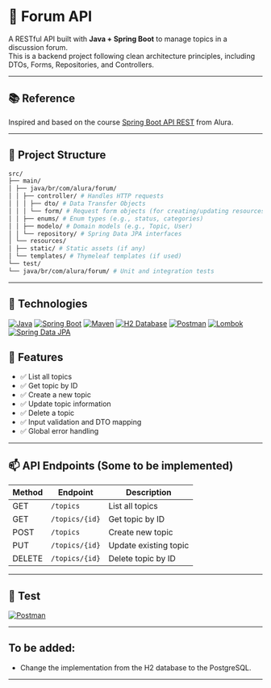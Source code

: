 # 🧵 Forum API

A RESTful API built with **Java + Spring Boot** to manage topics in a discussion forum.  
This is a backend project following clean architecture principles, including DTOs, Forms, Repositories, and Controllers.

---

 ## 📚 Reference

Inspired and based on the course [Spring Boot API REST](https://cursos.alura.com.br/course/spring-boot-api-rest) from Alura.

---

## 📁 Project Structure

```bash
src/
├── main/
│ ├── java/br/com/alura/forum/
│ │ ├── controller/ # Handles HTTP requests
│ │ │ ├── dto/ # Data Transfer Objects
│ │ │ └── form/ # Request form objects (for creating/updating resources)
│ │ ├── enums/ # Enum types (e.g., status, categories)
│ │ ├── modelo/ # Domain models (e.g., Topic, User)
│ │ └── repository/ # Spring Data JPA interfaces
│ └── resources/
│ ├── static/ # Static assets (if any)
│ └── templates/ # Thymeleaf templates (if used)
└── test/
└── java/br/com/alura/forum/ # Unit and integration tests
```

---

## 🚀 Technologies

[![Java](https://img.shields.io/badge/Java-ED8B00?style=flat-square&logo=openjdk&logoColor=white)](https://docs.oracle.com/en/java/)
[![Spring Boot](https://img.shields.io/badge/Spring_Boot-6DB33F?style=flat-square&logo=spring-boot&logoColor=white)](https://spring.io/projects/spring-boot)
[![Maven](https://img.shields.io/badge/Maven-C71A36?style=flat-square&logo=apache-maven&logoColor=white)](https://maven.apache.org/)
[![H2 Database](https://img.shields.io/badge/H2-1A73E8?style=flat-square&logo=h2&logoColor=white)](https://www.h2database.com/)
[![Postman](https://img.shields.io/badge/Postman-FF6C37?style=flat-square&logo=postman&logoColor=white)](https://www.postman.com/)
[![Lombok](https://img.shields.io/badge/Lombok-A51C30?style=flat-square&logo=java&logoColor=white)](https://projectlombok.org/)
[![Spring Data JPA](https://img.shields.io/badge/Spring%20Data%20JPA-6DB33F?style=flat-square&logo=spring&logoColor=white)](https://spring.io/projects/spring-data-jpa)


## 📌 Features

- ✅ List all topics
- ✅ Get topic by ID
- ✅ Create a new topic
- ✅ Update topic information
- ✅ Delete a topic
- ✅ Input validation and DTO mapping
- ✅ Global error handling

---

## 📫 API Endpoints (Some to be implemented)

| Method | Endpoint             | Description             |
|--------|----------------------|-------------------------|
| GET    | `/topics`            | List all topics         |
| GET    | `/topics/{id}`       | Get topic by ID         |
| POST   | `/topics`            | Create new topic        |
| PUT    | `/topics/{id}`       | Update existing topic   |
| DELETE | `/topics/{id}`       | Delete topic by ID      |

---

## 🧪 Test

[![Postman](https://img.shields.io/badge/Postman-FF6C37?style=flat-square&logo=postman&logoColor=white)](https://www.postman.com/)


---

## To be added:
- Change the implementation from the H2 database to the PostgreSQL.

---
